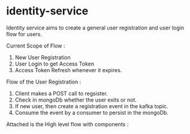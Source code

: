 # identity-service

Identity service aims to create a general user registration and user login flow for users. 

Current Scope of Flow : 
1. New User Registration 
2. User Login to get Access Token 
3. Access Token Refresh whenever it expires. 

Flow of the User Registration : 
  1. Client makes a POST call to regsister. 
  2. Check in mongoDb whether the user exits or not.
  3. If new user, then create a registration event in the kafka topic.
  4. Consume the event by a consumer to persist in the mongoDb.
  
  Attached is the High level flow with components :
  
